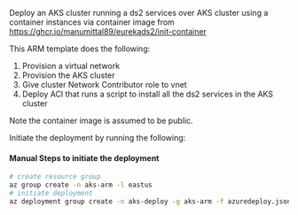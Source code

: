 Deploy an AKS cluster running a ds2 services over AKS cluster using a container instances via container image from https://ghcr.io/manumittal89/eurekads2/init-container

This ARM template does the following:

1. Provision a virtual network
2. Provision the AKS cluster
3. Give cluster Network Contributor role to vnet
4. Deploy ACI that runs a script to install all the ds2 services in the AKS cluster 

Note the container image is assumed to be public.

Initiate the deployment by running the following:

#### Manual Steps to initiate the deployment ####

```bash
# create resource group
az group create -n aks-arm -l eastus
# initiate deployment
az deployment group create -n aks-deploy -g aks-arm -f azuredeploy.json
```
